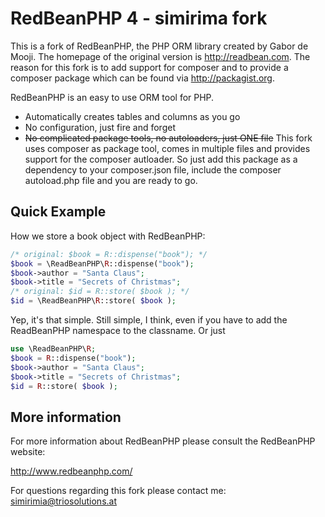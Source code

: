 RedBeanPHP 4 - simirima fork
============================

This is a fork of RedBeanPHP, the PHP ORM library created by Gabor de Mooji. The homepage of the original version is <http://readbean.com>.
The reason for this fork is to add support for composer and to provide a composer package which can be found via <http://packagist.org>.


RedBeanPHP is an easy to use ORM tool for PHP.

* Automatically creates tables and columns as you go
* No configuration, just fire and forget
* ~~No complicated package tools, no autoloaders, just ONE file~~ 
This fork uses composer as package tool, comes in multiple files and provides support for the composer autloader. So just
add this package as a dependency to your composer.json file, include the composer autoload.php file and you are ready to go.


Quick Example
-------------

How we store a book object with RedBeanPHP:
```php
/* original: $book = R::dispense("book"); */
$book = \ReadBeanPHP\R::dispense("book");
$book->author = "Santa Claus";
$book->title = "Secrets of Christmas";
/* original: $id = R::store( $book ); */
$id = \ReadBeanPHP\R::store( $book );
```

Yep, it's that simple. Still simple, I think, even if you have to add the ReadBeanPHP namespace to the classname. 
Or just 
```php
use \ReadBeanPHP\R;
$book = R::dispense("book");
$book->author = "Santa Claus";
$book->title = "Secrets of Christmas";
$id = R::store( $book );
```



More information
----------------

For more information about RedBeanPHP please consult
the RedBeanPHP website:

http://www.redbeanphp.com/


For questions regarding this fork please contact me: simirimia@triosolutions.at

